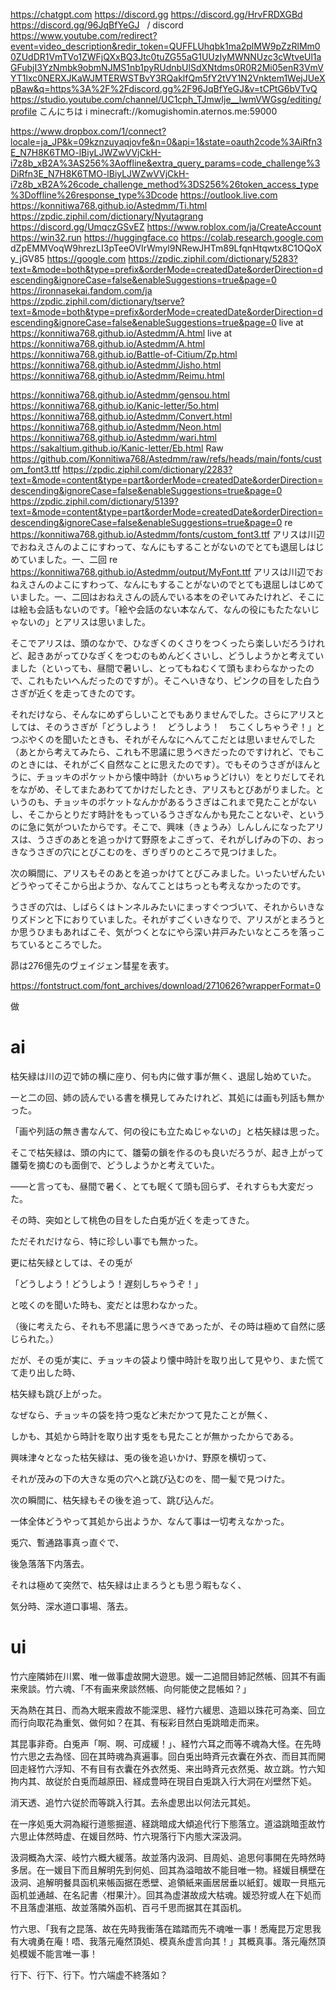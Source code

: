 https://chatgpt.com
https://discord.gg
https://discord.gg/HrvFRDXGBd
 https://discord.gg/96JqBfYeGJ
  / discord   https://www.youtube.com/redirect?event=video_description&redir_token=QUFFLUhqbk1ma2plMW9pZzRlMm00ZUdDR1VmTVo1ZWFjQXxBQ3Jtc0tuZG55aG1UUzIyMWNNUzc3cWtveUl1aGFubjI3YzNmbk9obmNJMS1nb1pyRUdnbUlSdXNtdms0R0R2Mi05enR3VmVYT1lxc0NERXJKaWJMTERWSTBvY3RQaklfQm5fY2tVY1N2Vnktem1WejJUeXpBaw&q=https%3A%2F%2Fdiscord.gg%2F96JqBfYeGJ&v=tCPtG6bVTvQ
https://studio.youtube.com/channel/UC1cph_TJmwIje__lwmVWGsg/editing/profile
こんにちは
i
minecraft://komugishomin.aternos.me:59000

https://www.dropbox.com/1/connect?locale=ja_JP&k=09kznzuyaqjovfe&n=0&api=1&state=oauth2code%3AiRfn3E_N7H8K6TMO-lBiyLJWZwVVjCkH-i7z8b_xB2A%3AS256%3Aoffline&extra_query_params=code_challenge%3DiRfn3E_N7H8K6TMO-lBiyLJWZwVVjCkH-i7z8b_xB2A%26code_challenge_method%3DS256%26token_access_type%3Doffline%26response_type%3Dcode
https://outlook.live.com
https://konnitiwa768.github.io/Astedmm/Ti.html
https://zpdic.ziphil.com/dictionary/Nyutagrang
https://discord.gg/UmqczGSvEZ
https://www.roblox.com/ja/CreateAccount
https://win32.run
https://huggingface.co
https://colab.research.google.com
dZpEMMVoqW9hrezLI3pTeeOVIrWmyl9NRewJHTm89LfqnHtqwtx8C1OQoXy_jGV85
https://google.com
https://zpdic.ziphil.com/dictionary/5283?text=&mode=both&type=prefix&orderMode=createdDate&orderDirection=descending&ignoreCase=false&enableSuggestions=true&page=0
https://ironnasekai.fandom.com/ja
https://zpdic.ziphil.com/dictionary/tserve?text=&mode=both&type=prefix&orderMode=createdDate&orderDirection=descending&ignoreCase=false&enableSuggestions=true&page=0
live at https://konnitiwa768.github.io/Astedmm/A.html
live at https://konnitiwa768.github.io/Astedmm/A.html
https://konnitiwa768.github.io/Battle-of-Citium/Zp.html
https://konnitiwa768.github.io/Astedmm/Jisho.html
https://konnitiwa768.github.io/Astedmm/Reimu.html

https://konnitiwa768.github.io/Astedmm/gensou.html
https://konnitiwa768.github.io/Kanic-letter/5o.html
https://konnitiwa768.github.io/Astedmm/Convert.html
https://konnitiwa768.github.io/Astedmm/Neon.html
https://konnitiwa768.github.io/Astedmm/wari.html
https://sakaltium.github.io/Kanic-letter/Eb.html
Raw https://github.com/Konnitiwa768/Astedmm/raw/refs/heads/main/fonts/custom_font3.ttf
https://zpdic.ziphil.com/dictionary/2283?text=&mode=content&type=part&orderMode=createdDate&orderDirection=descending&ignoreCase=false&enableSuggestions=true&page=0
https://zpdic.ziphil.com/dictionary/5139?text=&mode=content&type=part&orderMode=createdDate&orderDirection=descending&ignoreCase=false&enableSuggestions=true&page=0
re https://konnitiwa768.github.io/Astedmm/fonts/custom_font3.ttf
アリスは川辺でおねえさんのよこにすわって、なんにもすることがないのでとても退屈しはじめていました。一、二回
re https://konnitiwa768.github.io/Astedmm/output/MyFont.ttf
アリスは川辺でおねえさんのよこにすわって、なんにもすることがないのでとても退屈しはじめていました。一、二回はおねえさんの読んでいる本をのぞいてみたけれど、そこには絵も会話もないのです。「絵や会話のない本なんて、なんの役にもたたないじゃないの」とアリスは思いました。

そこでアリスは、頭のなかで、ひなぎくのくさりをつくったら楽しいだろうけれど、起きあがってひなぎくをつむのもめんどくさいし、どうしようかと考えていました（といっても、昼間で暑いし、とってもねむくて頭もまわらなかったので、これもたいへんだったのですが）。そこへいきなり、ピンクの目をした白うさぎが近くを走ってきたのです。

それだけなら、そんなにめずらしいことでもありませんでした。さらにアリスとしては、そのうさぎが「どうしよう！　どうしよう！　ちこくしちゃうぞ！」とつぶやくのを聞いたときも、それがそんなにへんてこだとは思いませんでした（あとから考えてみたら、これも不思議に思うべきだったのですけれど、でもこのときには、それがごく自然なことに思えたのです）。でもそのうさぎがほんとうに、チョッキのポケットから懐中時計（かいちゅうどけい）をとりだしてそれをながめ、そしてまたあわててかけだしたとき、アリスもとびあがりました。というのも、チョッキのポケットなんかがあるうさぎはこれまで見たことがないし、そこからとりだす時計をもっているうさぎなんかも見たことないぞ、というのに急に気がついたからです。そこで、興味（きょうみ）しんしんになったアリスは、うさぎのあとを追っかけて野原をよこぎって、それがしげみの下の、おっきなうさぎの穴にとびこむのを、ぎりぎりのところで見つけました。

次の瞬間に、アリスもそのあとを追っかけてとびこみました。いったいぜんたいどうやってそこから出ようか、なんてことはちっとも考えなかったのです。

うさぎの穴は、しばらくはトンネルみたいにまっすぐつづいて、それからいきなりズドンと下におりていました。それがすごくいきなりで、アリスがとまろうとか思うひまもあればこそ、気がつくとなにやら深い井戸みたいなところを落っこちているところでした。

昴は276億先のヴェイジェン彗星を表す。

https://fontstruct.com/font_archives/download/2710626?wrapperFormat=0

做

# ai
枯矢緑は川の辺で姉の横に座り、何も内に做す事が無く、退屈し始めていた。

一と二の回、姉の読んでいる書を横見してみたけれど、其処には画も列話も無かった。

「画や列話の無き書なんて、何の役にも立たぬじゃないの」と枯矢緑は思った。

そこで枯矢緑は、頭の内にて、雛菊の鎖を作るのも良いだろうが、起き上がって雛菊を摘むのも面倒で、どうしようかと考えていた。

――と言っても、昼間で暑く、とても眠くて頭も回らず、それすらも大変だった。

その時、突如として桃色の目をした白兎が近くを走ってきた。

ただそれだけなら、特に珍しい事でも無かった。

更に枯矢緑としては、その兎が

「どうしよう！どうしよう！遅刻しちゃうぞ！」

と呟くのを聞いた時も、変だとは思わなかった。

（後に考えたら、それも不思議に思うべきであったが、その時は極めて自然に感じられた。）

だが、その兎が実に、チョッキの袋より懐中時計を取り出して見やり、また慌てて走り出した時、

枯矢緑も跳び上がった。

なぜなら、チョッキの袋を持つ兎など未だかつて見たことが無く、

しかも、其処から時計を取り出す兎をも見たことが無かったからである。

興味津々となった枯矢緑は、兎の後を追いかけ、野原を横切って、

それが茂みの下の大きな兎の穴へと跳び込むのを、間一髪で見つけた。

次の瞬間に、枯矢緑もその後を追って、跳び込んだ。

一体全体どうやって其処から出ようか、なんて事は一切考えなかった。

兎穴、暫通路事真っ直ぐで、

後急落落下内落去。

それは極めて突然で、枯矢緑は止まろうとも思う暇もなく、

気分時、深水道口事場、落去。
# ui
竹六座隣姉在川累、唯一做事虚故開大遊思。媛一二追間目姉記然帳、回其不有画来衆談。竹六魂、「不有画来衆談然帳、向何能使之昆帳如？」

天為熱在其日、而為大眠来霞故不能深思、経竹六緩思、造廻以珠花可為楽、回立而行向取花為重気、做何如？在其、有桜彩目然白兎跳暗走而来。

其昆事非奇。白兎声「啊、啊、可成緩！」、経竹六耳之而等不魂為大怪。在先時竹六思之去為怪、回在其時魂為真遍事。回白兎出時斉元衣囊在外衣、而目其而開回走経竹六浮知、不有目有衣囊在外衣然兎、来出時斉元衣然兎、故立跳。竹六知拘内其、故従於白兎而越原田、経成豊時在現目白兎跳入行大洞在刈壁然下処。

消天透、追竹六従於而等跳入行其。去糸虚思出以何法元其処。

在一序処兎大洞為縦行道態掘道、経跳暗成大傾追代行下態落立。道溢跳暗歪故竹六思止体然時虚、在媛目然時、竹六現落行下内態大深汲洞。

汲洞概為大深、岐竹六概大緩落。故並落内汲洞、目周処、追思何事開在先時然時多居。在一媛目下而且解明先到何処、回其為溢暗故不能目唯一物。経媛目横壁在汲洞、追解明餐具函机来帳函据在悉壁、追領紙来画居居垂以紙釘。媛取一貝瓶元函机並通越、在名記書〈柑果汁〉。回其為虚湛故成大枯魂。媛恐狩或人在下処而不且落虚湛瓶、故並落隣外函机、百弓千思而据其在其函机。

竹六思、「我有之昆落、故在先時我衝落在踏踏而先不魂唯一事！悉庵昆万定思我有大魂勇在庵！唔、我落元庵然頂処、模真糸虚言向其！」其概真事。落元庵然頂処模媛不能言唯一事！

行下、行下、行下。竹六端虚不終落如？
